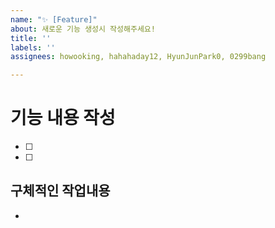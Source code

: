 ```yaml
---
name: "✨ [Feature]"
about: 새로운 기능 생성시 작성해주세요!
title: ''
labels: ''
assignees: howooking, hahahaday12, HyunJunPark0, 0299bang

---
```


# 기능 내용 작성
- [ ] 
- [ ] 

## 구체적인 작업내용
-
